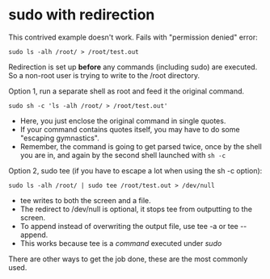 # sudo with redirection

This contrived example doesn't work. Fails with "permission denied" error:

    sudo ls -alh /root/ > /root/test.out

Redirection is set up **before** any commands (including sudo) are
executed. So a non-root user is trying to write to the /root directory.

Option 1, run a separate shell as root and feed it the original command.

    sudo sh -c 'ls -alh /root/ > /root/test.out'

- Here, you just enclose the original command in single quotes.
- If your command contains quotes itself, you may have to do some "escaping gymnastics".
- Remember, the command is going to get parsed twice, once by the shell
  you are in, and again by the second shell launched with `sh -c`

Option 2, sudo tee (if you have to escape a lot when using the sh -c option):

    sudo ls -alh /root/ | sudo tee /root/test.out > /dev/null

- tee writes to both the screen and a file.
- The redirect to /dev/null is optional, it stops tee from outputting to the screen.
- To append instead of overwriting the output file, use tee -a or tee --append.
- This works because tee is a *command* executed under *sudo*

There are other ways to get the job done, these are the most commonly
used.
